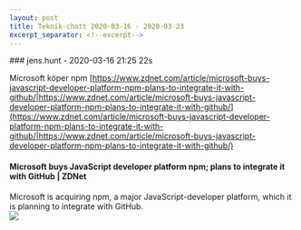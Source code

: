 ```yaml
---
layout: post
title: Teknik-chatt 2020-03-16 - 2020-03-23
excerpt_separator: <!--excerpt-->
---
```

<section class="message" markdown="1">
### jens.hunt - 2020-03-16 21:25 22s

Microsoft köper npm [https://www.zdnet.com/article/microsoft-buys-javascript-developer-platform-npm-plans-to-integrate-it-with-github/|https://www.zdnet.com/article/microsoft-buys-javascript-developer-platform-npm-plans-to-integrate-it-with-github/](https://www.zdnet.com/article/microsoft-buys-javascript-developer-platform-npm-plans-to-integrate-it-with-github/|https://www.zdnet.com/article/microsoft-buys-javascript-developer-platform-npm-plans-to-integrate-it-with-github/)

<div class="attachment"><h4>Microsoft buys JavaScript developer platform npm; plans to integrate it with GitHub | ZDNet</h4><div class="text">Microsoft is acquiring npm, a major JavaScript-developer platform, which it is planning to integrate with GitHub.</div>
<a href="https://www.zdnet.com/article/microsoft-buys-javascript-developer-platform-npm-plans-to-integrate-it-with-github/"><img src="https://zdnet1.cbsistatic.com/hub/i/r/2020/03/16/7fec6238-f58a-4d6b-b9e8-e599badd3d68/thumbnail/770x578/02ff87719e40a53e2eb79b5843a955f6/microsoftbuysnpm.jpg" fallback="Microsoft buys JavaScript developer platform npm; plans to integrate it with GitHub | ZDNet"/></a></div>
    

<!--excerpt-->
</section>